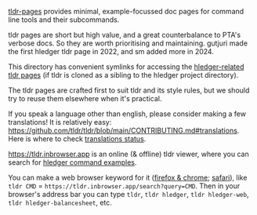 [tldr-pages](https://tldr.sh) provides minimal, example-focussed doc pages for command line tools and their subcommands.

tldr pages are short but high value, and a great counterbalance to PTA's verbose docs.
So they are worth prioritising and maintaining.
gutjuri made the first hledger tldr page in 2022, and sm added more in 2024.

This directory has convenient symlinks for accessing the
[hledger-related tldr pages](https://github.com/search?q=repo%3Atldr-pages%2Ftldr%20hledger&type=code)
(if tldr is cloned as a sibling to the hledger project directory).

The tldr pages are crafted first to suit tldr and its style rules,
but we should try to reuse them elsewhere when it's practical.

If you speak a language other than english, please consider making a few translations!
It is relatively easy:
<https://github.com/tldr/tldr/blob/main/CONTRIBUTING.md#translations>.
Here is where to check [translations status](https://lukwebsforge.github.io/tldri18n).

<https://tldr.inbrowser.app> is an online (& offline) tldr viewer,
where you can search for [hledger command examples](https://tldr.inbrowser.app/search?query=hledger+).

You can make a web browser keyword for it ([firefox & chrome][1]; [safari][2]),
like `tldr CMD` = `https://tldr.inbrowser.app/search?query=CMD`.
Then in your browser's address bar you can type
`tldr`, `tldr hledger`, `tldr hledger-web`, `tldr hledger-balancesheet`, etc.

[1]: https://karl-voit.at/browser-keywords
[2]: http://safarikeywordsearch.aurlien.net
